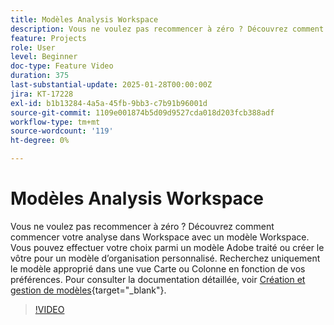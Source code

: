 ```yaml
---
title: Modèles Analysis Workspace
description: Vous ne voulez pas recommencer à zéro ? Découvrez comment commencer votre analyse dans Workspace avec un modèle Workspace. Vous pouvez effectuer votre choix parmi un modèle Adobe traité ou créer le vôtre pour un modèle d’organisation personnalisé. Recherchez uniquement le modèle approprié dans une vue Carte ou Colonne en fonction de vos préférences.
feature: Projects
role: User
level: Beginner
doc-type: Feature Video
duration: 375
last-substantial-update: 2025-01-28T00:00:00Z
jira: KT-17228
exl-id: b1b13284-4a5a-45fb-9bb3-c7b91b96001d
source-git-commit: 1109e001874b5d09d9527cda018d203fcb388adf
workflow-type: tm+mt
source-wordcount: '119'
ht-degree: 0%

---
```


# Modèles Analysis Workspace

Vous ne voulez pas recommencer à zéro ? Découvrez comment commencer votre analyse dans Workspace avec un modèle Workspace. Vous pouvez effectuer votre choix parmi un modèle Adobe traité ou créer le vôtre pour un modèle d’organisation personnalisé. Recherchez uniquement le modèle approprié dans une vue Carte ou Colonne en fonction de vos préférences. Pour consulter la documentation détaillée, voir [Création et gestion de modèles](https://experienceleague.adobe.com/fr/docs/analytics-platform/using/cja-workspace/templates/create-templates?lang=fr){target="_blank"}.

>[!VIDEO](https://video.tv.adobe.com/v/3443169/?learn=on&enablevpops)
